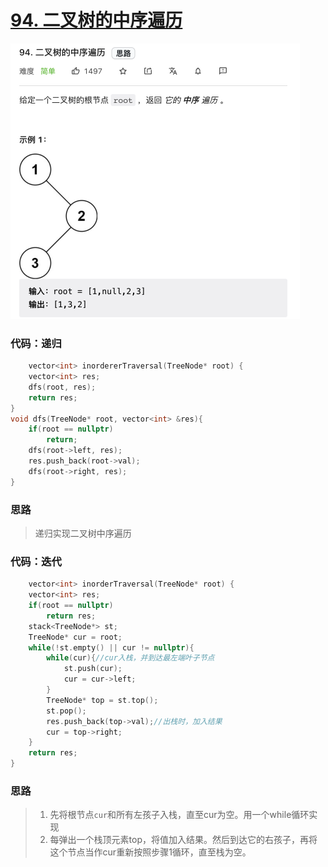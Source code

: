 # [94. 二叉树的中序遍历](https://leetcode.cn/problems/binary-tree-inorder-traversal/)

<img src="https://raw.githubusercontent.com/damenshi/myImage/main/img/image-20220717162533987.png" alt="image-20220717162533987" style="zoom:50%;" />

### 代码：递归
```c++
	vector<int> inordererTraversal(TreeNode* root) {
    vector<int> res;
    dfs(root, res);
    return res;
}
void dfs(TreeNode* root, vector<int> &res){
    if(root == nullptr)
        return;
    dfs(root->left, res);
    res.push_back(root->val);
    dfs(root->right, res);
}
```

### 思路
> 递归实现二叉树中序遍历

### 代码：迭代
```c++
	vector<int> inorderTraversal(TreeNode* root) {
    vector<int> res;
    if(root == nullptr)
        return res;
    stack<TreeNode*> st;
    TreeNode* cur = root;
    while(!st.empty() || cur != nullptr){
        while(cur){//cur入栈，并到达最左端叶子节点
            st.push(cur);
            cur = cur->left;
        }
        TreeNode* top = st.top();
        st.pop();
        res.push_back(top->val);//出栈时，加入结果
        cur = top->right;
    }
    return res;
}
```
### 思路

> 1. 先将根节点`cur`和所有左孩子入栈，直至cur为空。用一个while循环实现
> 2. 每弹出一个栈顶元素top，将值加入结果。然后到达它的右孩子，再将这个节点当作cur重新按照步骤1循环，直至栈为空。